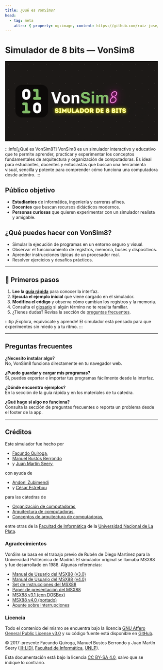 ```yaml
---
title: ¿Qué es VonSim8?
head:
  - tag: meta
    attrs: { property: og:image, content: https://github.com/ruiz-jose/VonSim8/docs/og/index.png }
---
```




# Simulador de 8 bits — VonSim8

![Simulador de 8 bits](https://raw.githubusercontent.com/ruiz-jose/VonSim8/main/app/public/og.png)

:::info[¿Qué es VonSim8?]
VonSim8 es un simulador interactivo y educativo que te permite aprender, practicar y experimentar los conceptos fundamentales de arquitectura y organización de computadoras. Es ideal para estudiantes, docentes y entusiastas que buscan una herramienta visual, sencilla y potente para comprender cómo funciona una computadora desde adentro.
:::

## Público objetivo

- **Estudiantes** de informática, ingeniería y carreras afines.
- **Docentes** que buscan recursos didácticos modernos.
- **Personas curiosas** que quieren experimentar con un simulador realista y amigable.

## ¿Qué puedes hacer con VonSim8?

- Simular la ejecución de programas en un entorno seguro y visual.
- Observar el funcionamiento de registros, memoria, buses y dispositivos.
- Aprender instrucciones típicas de un procesador real.
- Resolver ejercicios y desafíos prácticos.

---

## 🚀 Primeros pasos

1. **Lee la [guía rápida](/VonSim8/docs/guia-rapida/)** para conocer la interfaz.
2. **Ejecuta el ejemplo inicial** que viene cargado en el simulador.
3. **Modifica el código** y observa cómo cambian los registros y la memoria.
4. Consulta el [glosario](/VonSim8/docs/glosario/) si algún término no te resulta familiar.
5. ¿Tienes dudas? Revisa la sección de [preguntas frecuentes](/VonSim8/docs/faq/).

:::tip
¡Explora, equivócate y aprende! El simulador está pensado para que experimentes sin miedo y a tu ritmo.
:::

---

## Preguntas frecuentes

**¿Necesito instalar algo?**  
No, VonSim8 funciona directamente en tu navegador web.

**¿Puedo guardar y cargar mis programas?**  
Sí, puedes exportar e importar tus programas fácilmente desde la interfaz.

**¿Dónde encuentro ejemplos?**  
En la sección de la guía rápida y en los materiales de tu cátedra.

**¿Qué hago si algo no funciona?**  
Consulta la sección de preguntas frecuentes o reporta un problema desde el footer de la app.

---

## Créditos

Este simulador fue hecho por

- [Facundo Quiroga](http://facundoq.github.io/),
- [Manuel Bustos Berrondo](https://github.com/manuelbb)
- y [Juan Martín Seery](https://juanm04.com),

con ayuda de

- [Andoni Zubimendi](https://github.com/AndoniZubimendi)
- y [César Estrebou](https://github.com/cesarares)

para las cátedras de

- [Organización de computadoras](http://weblidi.info.unlp.edu.ar/catedras/organiza/),
- [Arquitectura de computadoras](http://weblidi.info.unlp.edu.ar/catedras/arquitecturaP2003/),
- [Conceptos de arquitectura de computadoras](http://weblidi.info.unlp.edu.ar/catedras/ConArqCom/),

entre otras de la [Facultad de Informática](https://info.unlp.edu.ar/) de la [Universidad Nacional de La Plata](https://www.unlp.edu.ar/).

### Agradecimientos

VonSim se basa en el trabajo previo de Rubén de Diego Martínez para la Universidad Politécnica de Madrid. El simulador original se llamaba MSX88 y fue desarrollado en 1988. Algunas referencias:

- [Manual de Usuario del MSX88 (v3.0)](/VonSim8/docs/msx88/Manual-MSX88-v3.pdf)
- [Manual de Usuario del MSX88 (v4.0)](/VonSim8/docs/msx88/Manual-MSX88-v4.pdf)
- [Set de instrucciones del MSX88](/VonSim8/docs/msx88/set-instr-MSX88.PDF)
- [Paper de presentación del MSX88](/VonSim8/docs/msx88/msx88-original-paper.pdf)
- [MSX88 v3.1 (con DOSBox)](/VonSim8/docs/msx88/MSX88Portable.zip)
- [MSX88 v4.0 (portado)](/VonSim8/docs/msx88/msx88_2017.rar)
- [Apunte sobre interrupciones](/VonSim8/docs/msx88/apunte-interrupciones.pdf)

### Licencia

Todo el contenido del mismo se encuentra bajo la licencia [GNU Affero General Public License v3.0](https://github.com/ruiz-jose/VonSim8/blob/main/LICENSE) y su código fuente está disponible en [GitHub](https://github.com/ruiz-jose/VonSim8).

&copy; 2017-presente Facundo Quiroga, Manuel Bustos Berrondo y Juan Martín Seery ([III-LIDI](https://weblidi.info.unlp.edu.ar/), [Facultad de Informática](https://info.unlp.edu.ar/), [UNLP](https://unlp.edu.ar/)).

Esta documentación está bajo la licencia [CC BY-SA 4.0](https://creativecommons.org/licenses/by-sa/4.0/), salvo que se indique lo contrario.
